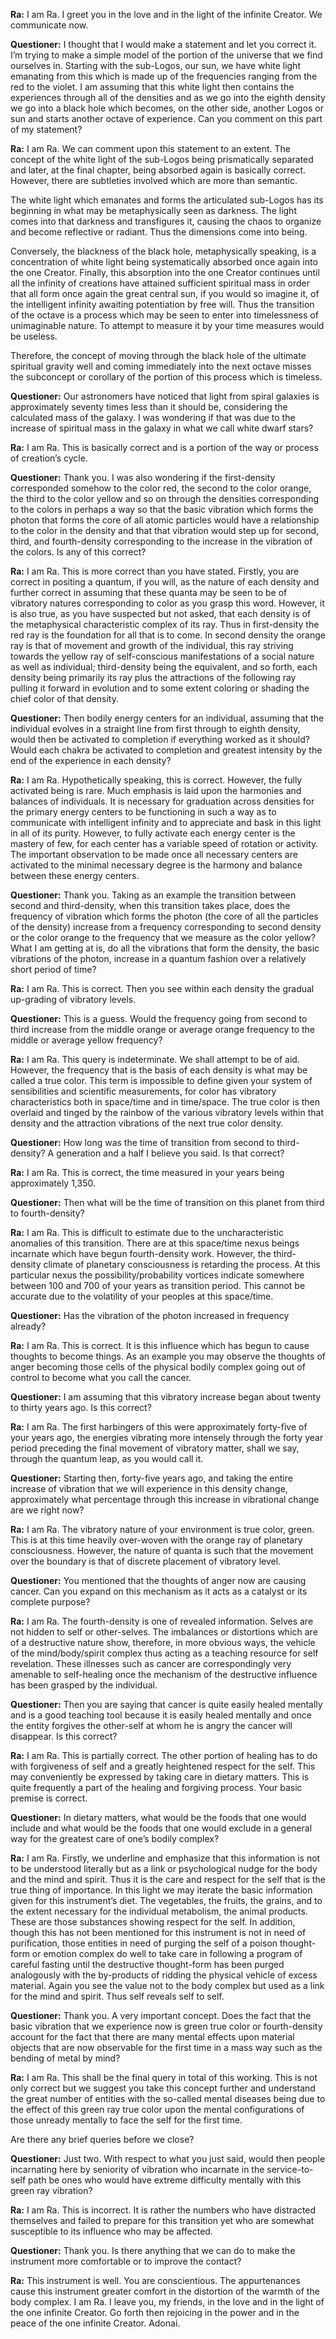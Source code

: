 <p><strong>Ra:</strong> I am Ra. I greet you in the love and in the light of the infinite Creator. We communicate now.</p>
<p><strong>Questioner:</strong> I thought that I would make a statement and let you correct it. I’m trying to make a simple model of the portion of the universe that we find ourselves in. Starting with the sub-Logos, our sun, we have white light emanating from this which is made up of the frequencies ranging from the red to the violet. I am assuming that this white light then contains the experiences through all of the densities and as we go into the eighth density we go into a black hole which becomes, on the other side, another Logos or sun and starts another octave of experience. Can you comment on this part of my statement?</p>
<p><strong>Ra:</strong> I am Ra. We can comment upon this statement to an extent. The concept of the white light of the sub-Logos being prismatically separated and later, at the final chapter, being absorbed again is basically correct. However, there are subtleties involved which are more than semantic.</p>
<p>The white light which emanates and forms the articulated sub-Logos has its beginning in what may be metaphysically seen as darkness. The light comes into that darkness and transfigures it, causing the chaos to organize and become reflective or radiant. Thus the dimensions come into being.</p>
<p>Conversely, the blackness of the black hole, metaphysically speaking, is a concentration of white light being systematically absorbed once again into the one Creator. Finally, this absorption into the one Creator continues until all the infinity of creations have attained sufficient spiritual mass in order that all form once again the great central sun, if you would so imagine it, of the intelligent infinity awaiting potentiation by free will. Thus the transition of the octave is a process which may be seen to enter into timelessness of unimaginable nature. To attempt to measure it by your time measures would be useless.</p>
<p>Therefore, the concept of moving through the black hole of the ultimate spiritual gravity well and coming immediately into the next octave misses the subconcept or corollary of the portion of this process which is timeless.</p>
<p><strong>Questioner:</strong> Our astronomers have noticed that light from spiral galaxies is approximately seventy times less than it should be, considering the calculated mass of the galaxy. I was wondering if that was due to the increase of spiritual mass in the galaxy in what we call white dwarf stars?</p>
<p><strong>Ra:</strong> I am Ra. This is basically correct and is a portion of the way or process of creation’s cycle.</p>
<p><strong>Questioner:</strong> Thank you. I was also wondering if the first-density corresponded somehow to the color red, the second to the color orange, the third to the color yellow and so on through the densities corresponding to the colors in perhaps a way so that the basic vibration which forms the photon that forms the core of all atomic particles would have a relationship to the color in the density and that that vibration would step up for second, third, and fourth-density corresponding to the increase in the vibration of the colors. Is any of this correct?</p>
<p><strong>Ra:</strong> I am Ra. This is more correct than you have stated. Firstly, you are correct in positing a quantum, if you will, as the nature of each density and further correct in assuming that these quanta may be seen to be of vibratory natures corresponding to color as you grasp this word. However, it is also true, as you have suspected but not asked, that each density is of the metaphysical characteristic complex of its ray. Thus in first-density the red ray is the foundation for all that is to come. In second density the orange ray is that of movement and growth of the individual, this ray striving towards the yellow ray of self-conscious manifestations of a social nature as well as individual; third-density being the equivalent, and so forth, each density being primarily its ray plus the attractions of the following ray pulling it forward in evolution and to some extent coloring or shading the chief color of that density.</p>
<p><strong>Questioner:</strong> Then bodily energy centers for an individual, assuming that the individual evolves in a straight line from first through to eighth density, would then be activated to completion if everything worked as it should? Would each chakra be activated to completion and greatest intensity by the end of the experience in each density?</p>
<p><strong>Ra:</strong> I am Ra. Hypothetically speaking, this is correct. However, the fully activated being is rare. Much emphasis is laid upon the harmonies and balances of individuals. It is necessary for graduation across densities for the primary energy centers to be functioning in such a way as to communicate with intelligent infinity and to appreciate and bask in this light in all of its purity. However, to fully activate each energy center is the mastery of few, for each center has a variable speed of rotation or activity. The important observation to be made once all necessary centers are activated to the minimal necessary degree is the harmony and balance between these energy centers.</p>
<p><strong>Questioner:</strong> Thank you. Taking as an example the transition between second and third-density, when this transition takes place, does the frequency of vibration which forms the photon (the core of all the particles of the density) increase from a frequency corresponding to second density or the color orange to the frequency that we measure as the color yellow? What I am getting at is, do all the vibrations that form the density, the basic vibrations of the photon, increase in a quantum fashion over a relatively short period of time?</p>
<p><strong>Ra:</strong> I am Ra. This is correct. Then you see within each density the gradual up-grading of vibratory levels.</p>
<p><strong>Questioner:</strong> This is a guess. Would the frequency going from second to third increase from the middle orange or average orange frequency to the middle or average yellow frequency?</p>
<p><strong>Ra:</strong> I am Ra. This query is indeterminate. We shall attempt to be of aid. However, the frequency that is the basis of each density is what may be called a true color. This term is impossible to define given your system of sensibilities and scientific measurements, for color has vibratory characteristics both in space/time and in time/space. The true color is then overlaid and tinged by the rainbow of the various vibratory levels within that density and the attraction vibrations of the next true color density.</p>
<p><strong>Questioner:</strong> How long was the time of transition from second to third-density? A generation and a half I believe you said. Is that correct?</p>
<p><strong>Ra:</strong> I am Ra. This is correct, the time measured in your years being approximately 1,350.</p>
<p><strong>Questioner:</strong> Then what will be the time of transition on this planet from third to fourth-density?</p>
<p><strong>Ra:</strong> I am Ra. This is difficult to estimate due to the uncharacteristic anomalies of this transition. There are at this space/time nexus beings incarnate which have begun fourth-density work. However, the third-density climate of planetary consciousness is retarding the process. At this particular nexus the possibility/probability vortices indicate somewhere between 100 and 700 of your years as transition period. This cannot be accurate due to the volatility of your peoples at this space/time.</p>
<p><strong>Questioner:</strong> Has the vibration of the photon increased in frequency already?</p>
<p><strong>Ra:</strong> I am Ra. This is correct. It is this influence which has begun to cause thoughts to become things. As an example you may observe the thoughts of anger becoming those cells of the physical bodily complex going out of control to become what you call the cancer.</p>
<p><strong>Questioner:</strong> I am assuming that this vibratory increase began about twenty to thirty years ago. Is this correct?</p>
<p><strong>Ra:</strong> I am Ra. The first harbingers of this were approximately forty-five of your years ago, the energies vibrating more intensely through the forty year period preceding the final movement of vibratory matter, shall we say, through the quantum leap, as you would call it.</p>
<p><strong>Questioner:</strong> Starting then, forty-five years ago, and taking the entire increase of vibration that we will experience in this density change, approximately what percentage through this increase in vibrational change are we right now?</p>
<p><strong>Ra:</strong> I am Ra. The vibratory nature of your environment is true color, green. This is at this time heavily over-woven with the orange ray of planetary consciousness. However, the nature of quanta is such that the movement over the boundary is that of discrete placement of vibratory level.</p>
<p><strong>Questioner:</strong> You mentioned that the thoughts of anger now are causing cancer. Can you expand on this mechanism as it acts as a catalyst or its complete purpose?</p>
<p><strong>Ra:</strong> I am Ra. The fourth-density is one of revealed information. Selves are not hidden to self or other-selves. The imbalances or distortions which are of a destructive nature show, therefore, in more obvious ways, the vehicle of the mind/body/spirit complex thus acting as a teaching resource for self revelation. These illnesses such as cancer are correspondingly very amenable to self-healing once the mechanism of the destructive influence has been grasped by the individual.</p>
<p><strong>Questioner:</strong> Then you are saying that cancer is quite easily healed mentally and is a good teaching tool because it is easily healed mentally and once the entity forgives the other-self at whom he is angry the cancer will disappear. Is this correct?</p>
<p><strong>Ra:</strong> I am Ra. This is partially correct. The other portion of healing has to do with forgiveness of self and a greatly heightened respect for the self. This may conveniently be expressed by taking care in dietary matters. This is quite frequently a part of the healing and forgiving process. Your basic premise is correct.</p>
<p><strong>Questioner:</strong> In dietary matters, what would be the foods that one would include and what would be the foods that one would exclude in a general way for the greatest care of one’s bodily complex?</p>
<p><strong>Ra:</strong> I am Ra. Firstly, we underline and emphasize that this information is not to be understood literally but as a link or psychological nudge for the body and the mind and spirit. Thus it is the care and respect for the self that is the true thing of importance. In this light we may iterate the basic information given for this instrument’s diet. The vegetables, the fruits, the grains, and to the extent necessary for the individual metabolism, the animal products. These are those substances showing respect for the self. In addition, though this has not been mentioned for this instrument is not in need of purification, those entities in need of purging the self of a poison thought-form or emotion complex do well to take care in following a program of careful fasting until the destructive thought-form has been purged analogously with the by-products of ridding the physical vehicle of excess material. Again you see the value not to the body complex but used as a link for the mind and spirit. Thus self reveals self to self.</p>
<p><strong>Questioner:</strong> Thank you. A very important concept. Does the fact that the basic vibration that we experience now is green true color or fourth-density account for the fact that there are many mental effects upon material objects that are now observable for the first time in a mass way such as the bending of metal by mind?</p>
<p><strong>Ra:</strong> I am Ra. This shall be the final query in total of this working. This is not only correct but we suggest you take this concept further and understand the great number of entities with the so-called mental diseases being due to the effect of this green ray true color upon the mental configurations of those unready mentally to face the self for the first time.</p>
<p>Are there any brief queries before we close?</p>
<p><strong>Questioner:</strong> Just two. With respect to what you just said, would then people incarnating here by seniority of vibration who incarnate in the service-to-self path be ones who would have extreme difficulty mentally with this green ray vibration?</p>
<p><strong>Ra:</strong> I am Ra. This is incorrect. It is rather the numbers who have distracted themselves and failed to prepare for this transition yet who are somewhat susceptible to its influence who may be affected.</p>
<p><strong>Questioner:</strong> Thank you. Is there anything that we can do to make the instrument more comfortable or to improve the contact?</p>
<p><strong>Ra:</strong> This instrument is well. You are conscientious. The appurtenances cause this instrument greater comfort in the distortion of the warmth of the body complex. I am Ra. I leave you, my friends, in the love and in the light of the one infinite Creator. Go forth then rejoicing in the power and in the peace of the one infinite Creator. Adonai.</p>